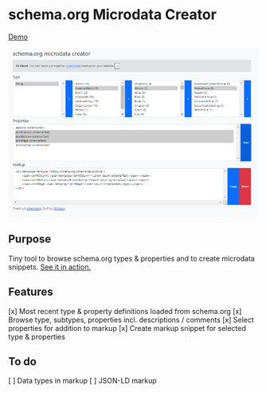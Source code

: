 # schema.org Microdata Creator

[Demo](https://nicolaus-hee.github.io/schema-org-microdata-creator/)

<img src="screenshot.png" alt="Screenshot of schema.org microdata creator">

## Purpose

Tiny tool to browse schema.org types & properties and to create microdata snippets. [See it in action.](https://nicolaus-hee.github.io/schema-org-microdata-creator/)

## Features

[x] Most recent type & property definitions loaded from schema.org
[x] Browse type, subtypes, properties incl. descriptions / comments
[x] Select properties for addition to markup
[x] Create markup snippet for selected type & properties

## To do

[ ] Data types in markup
[ ] JSON-LD markup